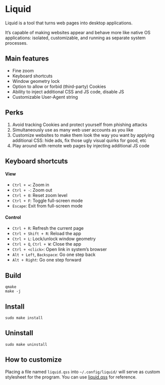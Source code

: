 # Liquid

Liquid is a tool that turns web pages into desktop applications.

It’s capable of making websites appear and behave more like native OS applications: isolated, customizable, and running as separate system processes.


## Main features

- Fine zoom
- Keyboard shortcuts
- Window geometry lock
- Option to allow or forbid (third-party) Cookies
- Ability to inject additional CSS and JS code, disable JS
- Customizable User-Agent string


## Perks

1. Avoid tracking Cookies and protect yourself from phishing attacks
2. Simultaneously use as many web user accounts as you like
3. Customize websites to make them look the way you want by applying additional CSS:
   hide ads, fix those ugly visual quirks for good, etc
4. Play around with remote web pages by injecting additional JS code


## Keyboard shortcuts

#### View
- `Ctrl + =`: Zoom in
- `Ctrl + -`: Zoom out
- `Ctrl + 0`: Reset zoom level
- `Ctrl + F`: Toggle full-screen mode
- `Escape`: Exit from full-screen mode
#### Control
- `Ctrl + R`: Refresh the current page
- `Ctrl + Shift + R`: Reload the app
- `Ctrl + L`: Lock/unlock window geometry
- `Ctrl + Q`, `Ctrl + W`: Close the app
- `Ctrl + <click>`: Open link in system’s browser
- `Alt + Left`, `Backspace`: Go one step back
- `Alt + Right`: Go one step forward


## Build

    qmake
    make -j


## Install

    sudo make install


## Uninstall

    sudo make uninstall


## How to customize

Placing a file named `liquid.qss` into `~/.config/liquid/` will serve as custom stylesheet for the program.
You can use [liquid.qss](res/styles/liquid.qss) for reference.
